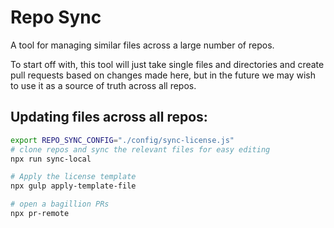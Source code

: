 # Repo Sync

A tool for managing similar files across a large number of repos.


To start off with, this tool will just take single files and directories and 
create pull requests based on changes made here, but in the future we may wish
to use it as a source of truth across all repos.

## Updating files across all repos:

```bash
export REPO_SYNC_CONFIG="./config/sync-license.js"
# clone repos and sync the relevant files for easy editing
npx run sync-local

# Apply the license template
npx gulp apply-template-file

# open a bagillion PRs
npx pr-remote
```